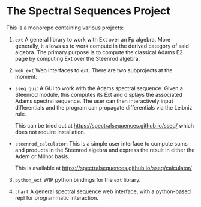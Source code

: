 The Spectral Sequences Project
==============================

This is a monorepo containing various projects:

1. `ext`
A general library to work with Ext over an Fp algebra. More generally, it
allows us to work compute in the derived category of said algebra. The primary
purpose is to compute the classical Adams E2 page by computing Ext over the
Steenrod algebra.

2. `web_ext`
Web interfaces to `ext`. There are two subprojects at the moment:

 - `sseq_gui`: A GUI to work with the Adams spectral sequence. Given a
   Steenrod module, this computes its Ext and displays the associated Adams
   spectral sequence. The user can then interactively input differentials and
   the program can propagate differentials via the Leibniz rule.

   This can be tried out at https://spectralsequences.github.io/sseq/ which
   does not require installation.

 - `steenrod_calculator`: This is a simple user interface to compute sums and
   products in the Steenrod algebra and express the result in either the Adem
   or Milnor basis.

   This is available at
   https://spectralsequences.github.io/sseq/calculator/ .

3. `python_ext`
WIP python bindings for the `ext` library.

4. `chart`
A general spectral sequence web interface, with a python-based repl for
programmatic interaction.
